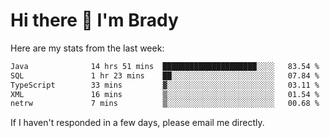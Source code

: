 # Hi there 👋 I'm Brady

Here are my stats from the last week:
<!--START_SECTION:waka-->

```txt
Java              14 hrs 51 mins  █████████████████████░░░░   83.54 %
SQL               1 hr 23 mins    ██░░░░░░░░░░░░░░░░░░░░░░░   07.84 %
TypeScript        33 mins         ▓░░░░░░░░░░░░░░░░░░░░░░░░   03.11 %
XML               16 mins         ▒░░░░░░░░░░░░░░░░░░░░░░░░   01.54 %
netrw             7 mins          ▒░░░░░░░░░░░░░░░░░░░░░░░░   00.68 %
```

<!--END_SECTION:waka-->

If I haven't responded in a few days, please email me directly. 
